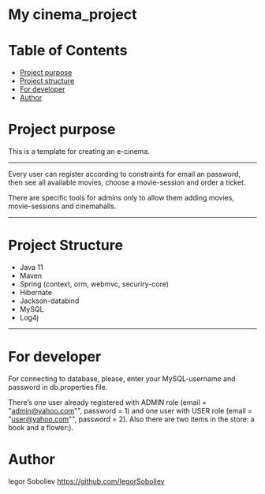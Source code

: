 # My cinema_project




# Table of Contents
* [Project purpose](#purpose)
* [Project structure](#structure)
* [For developer](#developer-start)
* [Author](#author)

# <a name="purpose"></a>Project purpose
This is a template for creating an e-cinema.
<hr>

Every user can register according to constraints for email an password, then see all available movies, 
choose a movie-session and order a ticket. 

There are specific tools for admins only to allow them adding movies, movie-sessions and cinemahalls.
<hr>

# <a name="structure"></a>Project Structure
* Java 11
* Maven 
* Spring (context, orm, webmvc, securiry-core)
* Hibernate
* Jackson-databind
* MySQL
* Log4j
<hr>

# <a name="developer-start"></a>For developer

For connecting to database, please, enter your MySQL-username and password in db.properties file.

There’s one user already registered with ADMIN role (email = "admin@yahoo.com"", password = 1) and
one user with USER role (email = "user@yahoo.com"", password = 2).
Also there are two items in the store: a book and a flower:).

# <a name="author"></a>Author

Iegor Soboliev https://github.com/IegorSoboliev




